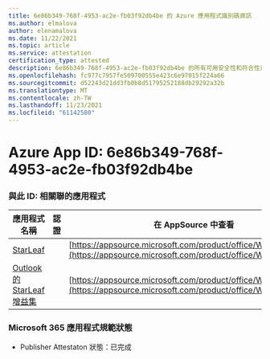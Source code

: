 ```yaml
---
title: 6e86b349-768f-4953-ac2e-fb03f92db4be 的 Azure 應用程式識別碼資訊
ms.author: elmalova
author: elenamalova
ms.date: 11/22/2021
ms.topic: article
ms.service: attestation
certification_type: attested
description: 6e86b349-768f-4953-ac2e-fb03f92db4be 的所有可用安全性和符合性資訊資訊。
ms.openlocfilehash: fc977c7957fe509700555e423c6e97015f224a66
ms.sourcegitcommit: d52243d21dd3fb0b8d51795252188db29292a32b
ms.translationtype: MT
ms.contentlocale: zh-TW
ms.lasthandoff: 11/23/2021
ms.locfileid: "61142580"
---
```

# <a name="azure-app-id-6e86b349-768f-4953-ac2e-fb03f92db4be"></a>Azure App ID: 6e86b349-768f-4953-ac2e-fb03f92db4be


### <a name="apps-associated-with-this-id"></a>與此 ID: 相關聯的應用程式
| **應用程式名稱** | **認證** | **在 AppSource 中查看** |
|--------------|---------------|-----------------------|
| [StarLeaf](https://docs.microsoft.com/microsoft-365-app-certification/forward/WA200000185) |  | [https://appsource.microsoft.com/product/office/WA200000185](https://appsource.microsoft.com/product/office/WA200000185) |
| [Outlook 的 StarLeaf 增益集](https://docs.microsoft.com/microsoft-365-app-certification/forward/WA104381343) |  | [https://appsource.microsoft.com/product/office/WA104381343](https://appsource.microsoft.com/product/office/WA104381343) |

### <a name="microsoft-365-app-compliance-status"></a>Microsoft 365 應用程式規範狀態
- Publisher Attestaton 狀態：已完成
